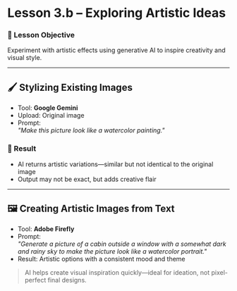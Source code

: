 # Lesson 3.b – Exploring Artistic Ideas

### 🎯 Lesson Objective
Experiment with artistic effects using generative AI to inspire creativity and visual style.

---

## 🖌️ Stylizing Existing Images

- Tool: **Google Gemini**
- Upload: Original image
- Prompt:  
  _"Make this picture look like a watercolor painting."_

### 🎨 Result

- AI returns artistic variations—similar but not identical to the original image
- Output may not be exact, but adds creative flair

---

## 🖼️ Creating Artistic Images from Text

- Tool: **Adobe Firefly**
- Prompt:  
  _"Generate a picture of a cabin outside a window with a somewhat dark and rainy sky to make the picture look like a watercolor portrait."_
- Result: Artistic options with a consistent mood and theme

> AI helps create visual inspiration quickly—ideal for ideation, not pixel-perfect final designs.
